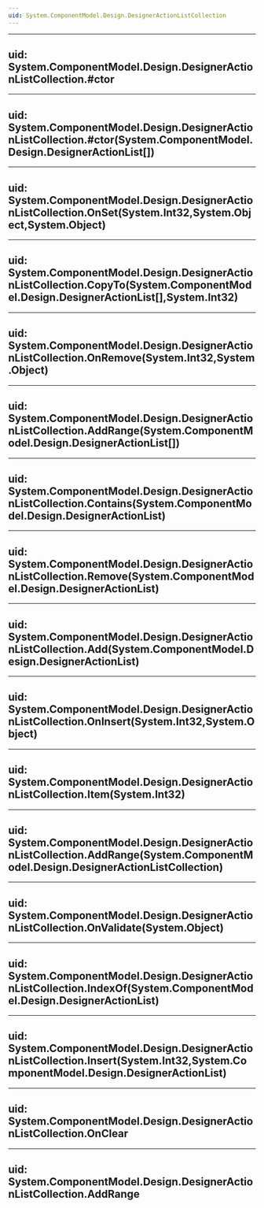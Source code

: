 ```yaml
---
uid: System.ComponentModel.Design.DesignerActionListCollection
---
```


---
uid: System.ComponentModel.Design.DesignerActionListCollection.#ctor
---

---
uid: System.ComponentModel.Design.DesignerActionListCollection.#ctor(System.ComponentModel.Design.DesignerActionList[])
---

---
uid: System.ComponentModel.Design.DesignerActionListCollection.OnSet(System.Int32,System.Object,System.Object)
---

---
uid: System.ComponentModel.Design.DesignerActionListCollection.CopyTo(System.ComponentModel.Design.DesignerActionList[],System.Int32)
---

---
uid: System.ComponentModel.Design.DesignerActionListCollection.OnRemove(System.Int32,System.Object)
---

---
uid: System.ComponentModel.Design.DesignerActionListCollection.AddRange(System.ComponentModel.Design.DesignerActionList[])
---

---
uid: System.ComponentModel.Design.DesignerActionListCollection.Contains(System.ComponentModel.Design.DesignerActionList)
---

---
uid: System.ComponentModel.Design.DesignerActionListCollection.Remove(System.ComponentModel.Design.DesignerActionList)
---

---
uid: System.ComponentModel.Design.DesignerActionListCollection.Add(System.ComponentModel.Design.DesignerActionList)
---

---
uid: System.ComponentModel.Design.DesignerActionListCollection.OnInsert(System.Int32,System.Object)
---

---
uid: System.ComponentModel.Design.DesignerActionListCollection.Item(System.Int32)
---

---
uid: System.ComponentModel.Design.DesignerActionListCollection.AddRange(System.ComponentModel.Design.DesignerActionListCollection)
---

---
uid: System.ComponentModel.Design.DesignerActionListCollection.OnValidate(System.Object)
---

---
uid: System.ComponentModel.Design.DesignerActionListCollection.IndexOf(System.ComponentModel.Design.DesignerActionList)
---

---
uid: System.ComponentModel.Design.DesignerActionListCollection.Insert(System.Int32,System.ComponentModel.Design.DesignerActionList)
---

---
uid: System.ComponentModel.Design.DesignerActionListCollection.OnClear
---

---
uid: System.ComponentModel.Design.DesignerActionListCollection.AddRange
---
